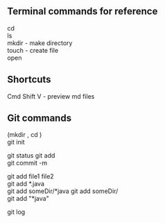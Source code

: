 ## Terminal commands for reference
cd  
ls  
mkdir - make directory  
touch - create file  
open <filename>


## Shortcuts
Cmd Shift V - preview md files


## Git commands
(mkdir <project-name>, cd <project-name>)  
git init 

git status 
git add  
git commit -m <description> 

git add file1 file2  
git add *.java  
git add someDir/*java git add someDir/  
git add "*java" 

git log  